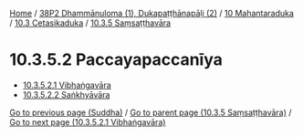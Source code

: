 
[Home](/) / [38P2 Dhammānuloma (1), Dukapaṭṭhānapāḷi (2)](../../...md) / [10 Mahantaraduka](../...md) / [10.3 Cetasikaduka](...md) / [10.3.5 Saṃsaṭṭhavāra](../38P2/10/10.3/10.3.5.md)

# 10.3.5.2 Paccayapaccanīya

* [10.3.5.2.1 Vibhaṅgavāra](10.3.5.2/10.3.5.2.1.md)
* [10.3.5.2.2 Saṅkhyāvāra](10.3.5.2/10.3.5.2.2.md)

[Go to previous page (Suddha)](10.3.5.1/10.3.5.1.2/Suddha.md) / [Go to parent page (10.3.5 Saṃsaṭṭhavāra)](../38P2/10/10.3/10.3.5.md) / [Go to next page (10.3.5.2.1 Vibhaṅgavāra)](10.3.5.2/10.3.5.2.1.md)


